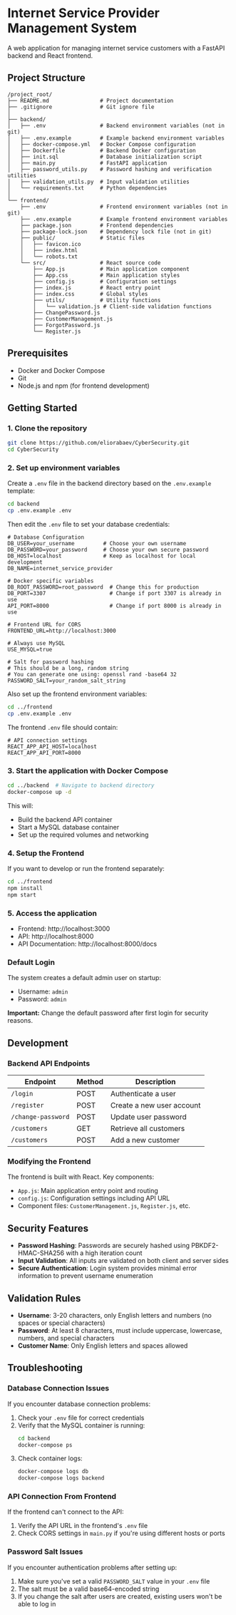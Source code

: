 # Internet Service Provider Management System

A web application for managing internet service customers with a FastAPI backend and React frontend.

## Project Structure

```
/project_root/
├── README.md                # Project documentation
├── .gitignore               # Git ignore file
│
├── backend/
│   ├── .env                 # Backend environment variables (not in git)
│   ├── .env.example         # Example backend environment variables
│   ├── docker-compose.yml   # Docker Compose configuration
│   ├── Dockerfile           # Backend Docker configuration
│   ├── init.sql             # Database initialization script
│   ├── main.py              # FastAPI application
│   ├── password_utils.py    # Password hashing and verification utilities
│   ├── validation_utils.py  # Input validation utilities
│   └── requirements.txt     # Python dependencies
│
└── frontend/
    ├── .env                 # Frontend environment variables (not in git)
    ├── .env.example         # Example frontend environment variables
    ├── package.json         # Frontend dependencies
    ├── package-lock.json    # Dependency lock file (not in git)
    ├── public/              # Static files
    │   ├── favicon.ico
    │   ├── index.html
    │   └── robots.txt
    └── src/                 # React source code
        ├── App.js           # Main application component
        ├── App.css          # Main application styles
        ├── config.js        # Configuration settings
        ├── index.js         # React entry point
        ├── index.css        # Global styles
        ├── utils/           # Utility functions
        │   └── validation.js # Client-side validation functions
        ├── ChangePassword.js
        ├── CustomerManagement.js
        ├── ForgotPassword.js
        └── Register.js
```

## Prerequisites

- Docker and Docker Compose
- Git
- Node.js and npm (for frontend development)

## Getting Started

### 1. Clone the repository

```bash
git clone https://github.com/eliorabaev/CyberSecurity.git
cd CyberSecurity
```

### 2. Set up environment variables

Create a `.env` file in the backend directory based on the `.env.example` template:

```bash
cd backend
cp .env.example .env
```

Then edit the `.env` file to set your database credentials:

```
# Database Configuration
DB_USER=your_username         # Choose your own username
DB_PASSWORD=your_password     # Choose your own secure password
DB_HOST=localhost             # Keep as localhost for local development
DB_NAME=internet_service_provider

# Docker specific variables
DB_ROOT_PASSWORD=root_password  # Change this for production
DB_PORT=3307                    # Change if port 3307 is already in use
API_PORT=8000                   # Change if port 8000 is already in use

# Frontend URL for CORS
FRONTEND_URL=http://localhost:3000

# Always use MySQL
USE_MYSQL=true

# Salt for password hashing
# This should be a long, random string
# You can generate one using: openssl rand -base64 32
PASSWORD_SALT=your_random_salt_string
```

Also set up the frontend environment variables:

```bash
cd ../frontend
cp .env.example .env
```

The frontend `.env` file should contain:

```
# API connection settings
REACT_APP_API_HOST=localhost
REACT_APP_API_PORT=8000
```

### 3. Start the application with Docker Compose

```bash
cd ../backend  # Navigate to backend directory
docker-compose up -d
```

This will:
- Build the backend API container
- Start a MySQL database container
- Set up the required volumes and networking

### 4. Setup the Frontend

If you want to develop or run the frontend separately:

```bash
cd ../frontend
npm install
npm start
```

### 5. Access the application

- Frontend: http://localhost:3000
- API: http://localhost:8000
- API Documentation: http://localhost:8000/docs

### Default Login

The system creates a default admin user on startup:
- Username: `admin`
- Password: `admin`

**Important:** Change the default password after first login for security reasons.

## Development

### Backend API Endpoints

| Endpoint | Method | Description |
|----------|--------|-------------|
| `/login` | POST | Authenticate a user |
| `/register` | POST | Create a new user account |
| `/change-password` | POST | Update user password |
| `/customers` | GET | Retrieve all customers |
| `/customers` | POST | Add a new customer |

### Modifying the Frontend

The frontend is built with React. Key components:

- `App.js`: Main application entry point and routing
- `config.js`: Configuration settings including API URL
- Component files: `CustomerManagement.js`, `Register.js`, etc.

## Security Features

- **Password Hashing**: Passwords are securely hashed using PBKDF2-HMAC-SHA256 with a high iteration count
- **Input Validation**: All inputs are validated on both client and server sides
- **Secure Authentication**: Login system provides minimal error information to prevent username enumeration

## Validation Rules

- **Username**: 3-20 characters, only English letters and numbers (no spaces or special characters)
- **Password**: At least 8 characters, must include uppercase, lowercase, numbers, and special characters
- **Customer Name**: Only English letters and spaces allowed

## Troubleshooting

### Database Connection Issues

If you encounter database connection problems:

1. Check your `.env` file for correct credentials
2. Verify that the MySQL container is running:
   ```bash
   cd backend
   docker-compose ps
   ```
3. Check container logs:
   ```bash
   docker-compose logs db
   docker-compose logs backend
   ```

### API Connection From Frontend

If the frontend can't connect to the API:

1. Verify the API URL in the frontend's `.env` file
2. Check CORS settings in `main.py` if you're using different hosts or ports

### Password Salt Issues

If you encounter authentication problems after setting up:

1. Make sure you've set a valid `PASSWORD_SALT` value in your `.env` file
2. The salt must be a valid base64-encoded string
3. If you change the salt after users are created, existing users won't be able to log in
